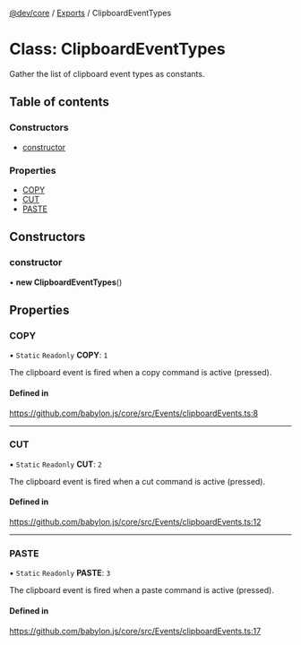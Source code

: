 [@dev/core](../README.md) / [Exports](../modules.md) / ClipboardEventTypes

# Class: ClipboardEventTypes

Gather the list of clipboard event types as constants.

## Table of contents

### Constructors

- [constructor](ClipboardEventTypes.md#constructor)

### Properties

- [COPY](ClipboardEventTypes.md#copy)
- [CUT](ClipboardEventTypes.md#cut)
- [PASTE](ClipboardEventTypes.md#paste)

## Constructors

### constructor

• **new ClipboardEventTypes**()

## Properties

### COPY

▪ `Static` `Readonly` **COPY**: ``1``

The clipboard event is fired when a copy command is active (pressed).

#### Defined in

https://github.com/babylon.js/core/src/Events/clipboardEvents.ts:8

___

### CUT

▪ `Static` `Readonly` **CUT**: ``2``

The clipboard event is fired when a cut command is active (pressed).

#### Defined in

https://github.com/babylon.js/core/src/Events/clipboardEvents.ts:12

___

### PASTE

▪ `Static` `Readonly` **PASTE**: ``3``

The clipboard event is fired when a paste command is active (pressed).

#### Defined in

https://github.com/babylon.js/core/src/Events/clipboardEvents.ts:17
